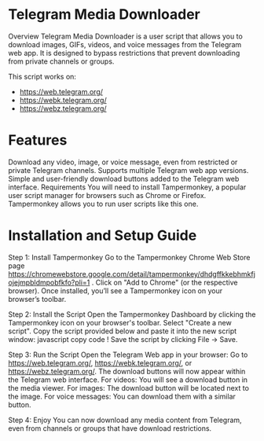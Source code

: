 # Telegram Media Downloader
Overview
Telegram Media Downloader is a user script that allows you to download images, GIFs, videos, and voice messages from the Telegram web app. It is designed to bypass restrictions that prevent downloading from private channels or groups.

This script works on:

* https://web.telegram.org/
* https://webk.telegram.org/
* https://webz.telegram.org/

# Features
Download any video, image, or voice message, even from restricted or private Telegram channels.
Supports multiple Telegram web app versions.
Simple and user-friendly download buttons added to the Telegram web interface.
Requirements
You will need to install Tampermonkey, a popular user script manager for browsers such as Chrome or Firefox. Tampermonkey allows you to run user scripts like this one.

# Installation and Setup Guide
 Step 1: Install Tampermonkey
Go to the Tampermonkey Chrome Web Store page https://chromewebstore.google.com/detail/tampermonkey/dhdgffkkebhmkfjojejmpbldmpobfkfo?pli=1 .
Click on "Add to Chrome" (or the respective browser).
Once installed, you’ll see a Tampermonkey icon on your browser’s toolbar.

 Step 2: Install the Script
Open the Tampermonkey Dashboard by clicking the Tampermonkey icon on your browser's toolbar.
Select "Create a new script".
Copy the script provided below and paste it into the new script window:
javascript copy code !
Save the script by clicking File -> Save.

 Step 3: Run the Script
Open the Telegram Web app in your browser:
Go to https://web.telegram.org/, https://webk.telegram.org/, or https://webz.telegram.org/.
The download buttons will now appear within the Telegram web interface.
For videos: You will see a download button in the media viewer.
For images: The download button will be located next to the image.
For voice messages: You can download them with a similar button.

 Step 4: Enjoy
You can now download any media content from Telegram, even from channels or groups that have download restrictions.


